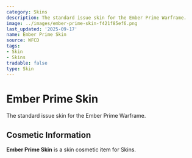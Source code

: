 ```yaml
---
category: Skins
description: The standard issue skin for the Ember Prime Warframe.
image: ../images/ember-prime-skin-f421f85ef6.png
last_updated: '2025-09-17'
name: Ember Prime Skin
source: WFCD
tags:
- Skin
- Skins
tradable: false
type: Skin
---
```


# Ember Prime Skin

The standard issue skin for the Ember Prime Warframe.

## Cosmetic Information

**Ember Prime Skin** is a skin cosmetic item for Skins.

